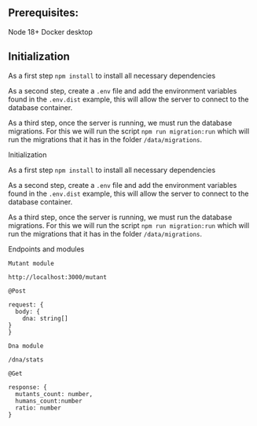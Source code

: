 ## Prerequisites:

Node 18+
Docker desktop

## Initialization

As a first step `npm install` to install all necessary dependencies

As a second step, create a `.env` file and add the environment variables found in the `.env.dist` example, this will allow the server to connect to the database container.

As a third step, once the server is running, we must run the database migrations.
For this we will run the script `npm run migration:run` which will run the migrations that it has in the folder `/data/migrations`.

Initialization

As a first step `npm install` to install all necessary dependencies

As a second step, create a `.env` file and add the environment variables found in the `.env.dist` example, this will allow the server to connect to the database container.

As a third step, once the server is running, we must run the database migrations.
For this we will run the script `npm run migration:run` which will run the migrations that it has in the folder `/data/migrations`.

Endpoints and modules

`Mutant module`

`http://localhost:3000/mutant`

```
@Post

request: {
  body: {
    dna: string[]
}
}

```

`Dna module`

`/dna/stats`

```
@Get

response: {
  mutants_count: number,
  humans_count:number
  ratio: number
}


```
